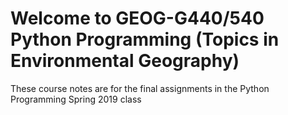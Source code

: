 # Welcome to GEOG-G440/540 Python Programming (Topics in Environmental Geography)

These course notes are for the final assignments in the Python Programming Spring 2019 class
